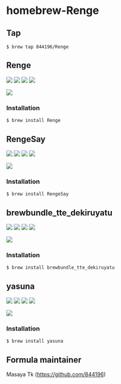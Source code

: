 # homebrew-Renge

## Tap
```shellsession
$ brew tap 844196/Renge
```

## Renge
[![](http://img.shields.io/badge/author-844196-blue.svg?style=flat)](https://github.com/844196)
[![](http://img.shields.io/badge/version-0.9-orange.svg?style=flat)](https://github.com/844196/Renge/releases)
[![](http://img.shields.io/badge/license-MIT-red.svg?style=flat)](https://github.com/844196/Renge/blob/master/LICENSE)
[![](http://img.shields.io/github/issues/844196/Renge.svg?style=flat)](https://github.com/844196/Renge/issues)

[![](http://41.media.tumblr.com/abf4ebeccf80bbe3c5eea2341a799716/tumblr_nijecbfZQZ1s7qf9xo1_1280.png)](https://github.com/844196/Renge)

### Installation
```shellsession
$ brew install Renge
```


## RengeSay
[![](http://img.shields.io/badge/author-844196-blue.svg?style=flat)](https://github.com/844196)
[![](http://img.shields.io/badge/version-1.1-orange.svg?style=flat)](https://github.com/844196/RengeSay/releases)
[![](http://img.shields.io/badge/license-MIT-red.svg?style=flat)](https://github.com/844196/RengeSay/blob/master/LICENSE)
[![](http://img.shields.io/github/issues/844196/RengeSay.svg?style=flat)](https://github.com/844196/RengeSay/issues)

[![](http://40.media.tumblr.com/7a8d326c6ba90d66e855c3644edd2fd5/tumblr_nil59eYNH41s7qf9xo1_1280.png)](https://github.com/844196/RengeSay)

### Installation
```shellsession
$ brew install RengeSay
```


## brewbundle_tte_dekiruyatu
[![](http://img.shields.io/badge/author-844196-blue.svg?style=flat)](https://github.com/844196)
[![](http://img.shields.io/badge/version-0.1-orange.svg?style=flat)](https://github.com/844196/brewbundle_tte_dekiruyatu/releases)
[![](http://img.shields.io/badge/license-MIT-red.svg?style=flat)](https://github.com/844196/brewbundle_tte_dekiruyatu/blob/master/LICENSE)
[![](http://img.shields.io/github/issues/844196/brewbundle_tte_dekiruyatu.svg?style=flat)](https://github.com/844196/brewbundle_tte_dekiruyatu/issues)

![](http://33.media.tumblr.com/4a1490a012133ec2d2003631ab277cba/tumblr_niqj9bKCTm1s7qf9xo1_1280.gif)

### Installation
```shellsession
$ brew install brewbundle_tte_dekiruyatu
```


## yasuna
[![](http://img.shields.io/badge/author-sasairc-blue.svg?style=flat)](https://github.com/sasairc)
[![](http://img.shields.io/badge/version-0.3.1-orange.svg?style=flat)](http://ssiserver.moe.hm/debian/)
[![](http://img.shields.io/badge/license-WTFPL-red.svg?style=flat)](https://github.com/sasairc/yasuna/blob/master/LICENSE)
[![](http://img.shields.io/github/issues/sasairc/yasuna.svg?style=flat)](https://github.com/sasairc/yasuna/issues)

[![](http://41.media.tumblr.com/632cd09ea211eed2c5fc4635457a8640/tumblr_nijecbfZQZ1s7qf9xo2_1280.png)](https://github.com/sasairc/yasuna)

### Installation
```shellsession
$ brew install yasuna
```


## Formula maintainer
Masaya Tk (<https://github.com/844196>)
